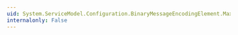 ```yaml
---
uid: System.ServiceModel.Configuration.BinaryMessageEncodingElement.MaxWritePoolSize
internalonly: False
---
```

